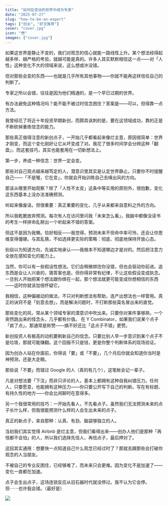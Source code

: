 ```yaml
---
title: "如何在变动的世界中成为专家"
date: "2025-07-27"
slug: "how-to-be-an-expert"
tags: ["创业", "好文推荐"]
cover: "cover.jpg"
icon: "😎"
images: ["cover.jpg"]
---
```

如果这世界是静止不变的，我们对观念的信心就能一路线性上升。某个想法经得起越多样、越严格的考验，就越可能是真的。许多人其实默默相信这一点——对「人性」这种变化不大的领域来说，这么想或许没错。



但对那些会变的东西——也就是几乎所有其他事物——你就不能再这样信任自己的判断了。



专家之所以会错，往往是因为他们精通的，是一个早已过期的世界。



有办法避免这种情况吗？能不能不被过时信念困住？答案是——可以，但得靠一点方法。



我曾经花了将近十年投资早期新创，而颇具讽刺的是，要在这领域成功，靠的正是不断砍掉重练信念的能力。



那些真正值得注意的新创点子，一开始几乎都看起来像烂主意，原因很简单：世界才刚变，而这个变化刚好让它从坏变成了对。我花了很多时间学会分辨这种「翻盘」，而这套技巧，其实也能套用在一切新想法上。



第一步，养成一种信念：世界一定会变。



那些对自己观点越来越笃定的人，潜意识里其实是认定世界静止。只要你不时提醒自己——「不是喔，它在变」，你就会开始训练自己去嗅出风的方向。



那该从哪里开始观察？除了「人性不太变」这条中等实用的原则外，很抱歉，变化这东西基本上没办法准确预测。



听起来像废话，但很重要：真正重要的变化，几乎从来都来自意料之外的方向。



所以我乾脆放弃预测。每次有人在访问里问我「未来怎么看」，我脑中都像没读书的考生一样拼命乱掰出一个听起来不错的答案。



但这不是因为我懒。恰好相反——我觉得，预测未来不但命中率可怜，还会让你思维变得僵硬。与其乱猜，不如选择更实际的策略：彻底、彻底地保持开放心态。



别自以为知道方向，先诚实地承认——我根本不知道哪边才是对的。然后把注意力全放在感知变化的能力上。



当然，你可以有一些假设性想法。它们会稍微绑住你没错，但也会驱动你前进。追东西是会让人兴奋的，猜答案也是。但你得非常有纪律，不让这些假设变成执念。
一旦别人开始把某个想法跟你绑在一起，那个想法就更可能变成你想相信的东西——这时你就该加倍怀疑它。



我相信，这种偏被动的做法，不只对判断想法有帮助，连产出想法也一样管用。真正的诀窍不是「刻意去想」，而是解决问题时，不打断那些莫名冒出来的直觉。



那些变化的风，常从某个领域专家的潜意识中吹出来。只要你对某件事够熟，一个突然跳出来的怪念头，几乎都有价值。
在 Y Combinator，如果我们说某个点子「疯了点」，那通常是称赞——搞不好还比「这点子不错」更赞。



新创投资人有极高的动机要刷新自己的信念。只要比别人早一步意识到某个点子不是垃圾，那就可能赚翻。这个回报不只是钱，更是你整个判断体系的现场验证。



因为创办人站在你面前，你得说「要」或「不要」，几个月后你就会知道你当时是神预测，还是大走眼。



那些说「不要」而错过 Google 的人（真的有几个），这笔帐会记一辈子。



凡是对想法要「下注」而非只评论的人，基本上都拥有这种自我纠错压力。任何人，只要愿意，也能拥有这种压力——你只要公开写下自己的判断。写在有标题、有持久性的地方——你会比闲聊时在意得多。



另一个我很常用的技巧：一开始先看人，不先看点子。虽然我们无法预测未来的点子长什么样，但我很能预测什么样的人会生出未来的点子。



真正的新点子，来自那种：认真、有劲、脑袋够独立的人。



当初我们其实觉得 Airbnb 是烂主意，但我们看得出来——创办人他们是那种「再怪都不会怕」的人，所以我们选择先信人、再信点子，最后押对了。



这招其实通用：想要快一点知道自己什么观念已经过时了？那就去跟那些会打破你观念的人当朋友。



不被自己的专业反困住，已经够难了，而未来只会更难。因为变化不是加速了——变化一直都在加速。



点子会生出点子，这场连锁反应从旧石器时代就没停过。我不认为它会停。
但⋯⋯也许我会错。（最好是）




![](https://prod-files-secure.s3.us-west-2.amazonaws.com/112d0858-5090-4d34-a606-b75eb8d65fd2/46476355-9cf3-4e99-9b7a-3531bc426380/1000202064.png?X-Amz-Algorithm=AWS4-HMAC-SHA256&X-Amz-Content-Sha256=UNSIGNED-PAYLOAD&X-Amz-Credential=ASIAZI2LB466R5AEQFSQ%2F20250804%2Fus-west-2%2Fs3%2Faws4_request&X-Amz-Date=20250804T185904Z&X-Amz-Expires=3600&X-Amz-Security-Token=IQoJb3JpZ2luX2VjEBMaCXVzLXdlc3QtMiJIMEYCIQCqsmUIU9oy1dyIEMgjh1wPFS0EThlAHdqsbXLjH8Y6lQIhAKyQyugDzI9VqIDqsVmg3cOf50ye13bVhuB98BbinAU6Kv8DCEwQABoMNjM3NDIzMTgzODA1Igx5OEVIh%2BWLWfPYcq4q3APe7EtL%2BhpM2YCC3Or9kWgxMBB0IeQCb6Px%2FJrAODgNJzJ8Sgsz83ROvJFY9COimrdpc4mjV1%2BVzYLS%2FYbcPnMkGXnWaGiP%2BfCJfPHA%2FFYe4UCOzo8Hfe%2Bb%2F5DzpsBajNWhSp7eRmZ4zMqnhKwkI4EM%2F%2FW6IogNC5JLQDesasVBA0MXhWgb1Xl8bOTHdChdrtNrrQIhv%2FIzS6%2BRM9GcUqrNXYtK82QAMKPiQ2bQhBJgZNdJeFjg7kP182zjk0zS0uevOvmK0z87YGBKb7pxEzWPrbN9kyUP9hjaaDkzWhuRR8TgCO8KMwBbgmPyTnA%2FNj%2FDLh320YrtEicu4hyfe1VR3Qg7ErW35ATaDH9fMqGQCyLyOJ2q7AmGevlinY71nkAD%2B4%2FIfamPM3DiXlGxiEKB9mAXUzV%2Fo54WAy6wsDLR7Nc9q5rTeotLqu4K4lSkb%2FZ7bPz8%2F3dHoGVx2pC3Z8gVbV5LSe5Vwb%2BNQwhHA6ppRAlM%2BgQnEJ%2Fi%2Fwwn5%2B7l1AE6L5DqfqTU53%2F8NIBsPPXMCH2IMS%2F4YkvA15o5Y7Ho05qiFkReUvnYGjoe2h4PB39nQE0iF2Nfg0wEmmWIc925tllLldHlsNMdxXecCQcVtGTwwTjbPuuzGVPX4TD6gsTEBjqkAbRtq05NLuygg%2FLcHFgYoSIdIx3LECvX0KGiCFgPP7t5Ob86oLbZpv1%2Fsy7qqCO7UnrStj7bugbOTFLb3dN7ttFKqoUtHwiMz9mePzosk5gVuj9K0S7EdGmiOLym68nJPeVGC1o0aKOjt0mlWNLYGAtCXFJBR%2FmiHKzSAyMBm34fenif9DiGnR%2F5FnvGT0vGqlW%2B%2BkBCNpEy%2FIL%2BNmujYRTe7yK0&X-Amz-Signature=04ec341514cc411b89a66850cc5ad94b1a78a80addc21363e54476639c153158&X-Amz-SignedHeaders=host&x-amz-checksum-mode=ENABLED&x-id=GetObject)


